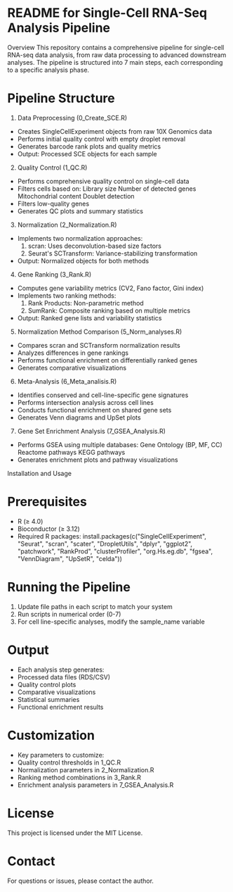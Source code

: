 # README for Single-Cell RNA-Seq Analysis Pipeline
Overview
This repository contains a comprehensive pipeline for single-cell RNA-seq data analysis, from raw data processing to advanced downstream analyses. The pipeline is structured into 7 main steps, each corresponding to a specific analysis phase.

# Pipeline Structure
1. Data Preprocessing (0_Create_SCE.R)
- Creates SingleCellExperiment objects from raw 10X Genomics data
- Performs initial quality control with empty droplet removal
- Generates barcode rank plots and quality metrics
- Output: Processed SCE objects for each sample

2. Quality Control (1_QC.R)
- Performs comprehensive quality control on single-cell data
- Filters cells based on:
  Library size
  Number of detected genes
  Mitochondrial content
  Doublet detection
- Filters low-quality genes
- Generates QC plots and summary statistics

3. Normalization (2_Normalization.R)
- Implements two normalization approaches:
  1. scran: Uses deconvolution-based size factors
  2. Seurat's SCTransform: Variance-stabilizing transformation
- Output: Normalized objects for both methods

4. Gene Ranking (3_Rank.R)
- Computes gene variability metrics (CV2, Fano factor, Gini index)
- Implements two ranking methods:
  1. Rank Products: Non-parametric method
  2. SumRank: Composite ranking based on multiple metrics
- Output: Ranked gene lists and variability statistics

5. Normalization Method Comparison (5_Norm_analyses.R)
- Compares scran and SCTransform normalization results
- Analyzes differences in gene rankings
- Performs functional enrichment on differentially ranked genes
- Generates comparative visualizations

6. Meta-Analysis (6_Meta_analisis.R)
- Identifies conserved and cell-line-specific gene signatures
- Performs intersection analysis across cell lines
- Conducts functional enrichment on shared gene sets
- Generates Venn diagrams and UpSet plots

7. Gene Set Enrichment Analysis (7_GSEA_Analysis.R)
- Performs GSEA using multiple databases:
  Gene Ontology (BP, MF, CC)
  Reactome pathways
  KEGG pathways
- Generates enrichment plots and pathway visualizations

Installation and Usage
# Prerequisites
- R (≥ 4.0)
- Bioconductor (≥ 3.12)
- Required R packages:
  install.packages(c("SingleCellExperiment", "Seurat", "scran", "scater", "DropletUtils", 
                 "dplyr", "ggplot2", "patchwork", "RankProd", "clusterProfiler",
                 "org.Hs.eg.db", "fgsea", "VennDiagram", "UpSetR", "celda"))


# Running the Pipeline
1. Update file paths in each script to match your system
2. Run scripts in numerical order (0-7)
3. For cell line-specific analyses, modify the sample_name variable

# Output
- Each analysis step generates:
- Processed data files (RDS/CSV)
- Quality control plots
- Comparative visualizations
- Statistical summaries
- Functional enrichment results

# Customization
- Key parameters to customize:
- Quality control thresholds in 1_QC.R
- Normalization parameters in 2_Normalization.R
- Ranking method combinations in 3_Rank.R
- Enrichment analysis parameters in 7_GSEA_Analysis.R

# License
This project is licensed under the MIT License.

# Contact
For questions or issues, please contact the author.
